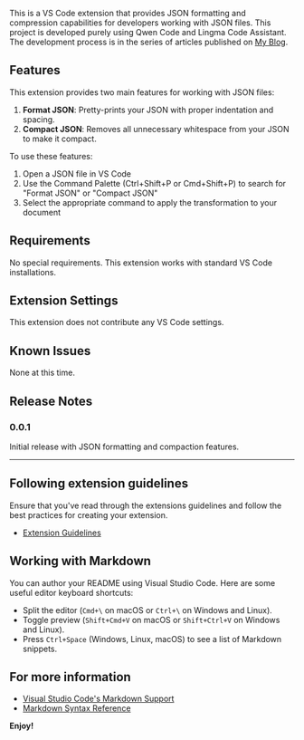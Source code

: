 
This is a VS Code extension that provides JSON formatting and compression capabilities for developers working with JSON files. This project is developed purely using Qwen Code and Lingma Code Assistant. The development process is in the series of articles published on [My Blog](https://guimy.tech).

## Features

This extension provides two main features for working with JSON files:

1. **Format JSON**: Pretty-prints your JSON with proper indentation and spacing.
2. **Compact JSON**: Removes all unnecessary whitespace from your JSON to make it compact.

To use these features:
1. Open a JSON file in VS Code
2. Use the Command Palette (Ctrl+Shift+P or Cmd+Shift+P) to search for "Format JSON" or "Compact JSON"
3. Select the appropriate command to apply the transformation to your document

## Requirements

No special requirements. This extension works with standard VS Code installations.

## Extension Settings

This extension does not contribute any VS Code settings.

## Known Issues

None at this time.

## Release Notes

### 0.0.1

Initial release with JSON formatting and compaction features.

---

## Following extension guidelines

Ensure that you've read through the extensions guidelines and follow the best practices for creating your extension.

* [Extension Guidelines](https://code.visualstudio.com/api/references/extension-guidelines)

## Working with Markdown

You can author your README using Visual Studio Code. Here are some useful editor keyboard shortcuts:

* Split the editor (`Cmd+\` on macOS or `Ctrl+\` on Windows and Linux).
* Toggle preview (`Shift+Cmd+V` on macOS or `Shift+Ctrl+V` on Windows and Linux).
* Press `Ctrl+Space` (Windows, Linux, macOS) to see a list of Markdown snippets.

## For more information

* [Visual Studio Code's Markdown Support](http://code.visualstudio.com/docs/languages/markdown)
* [Markdown Syntax Reference](https://help.github.com/articles/markdown-basics/)

**Enjoy!**
